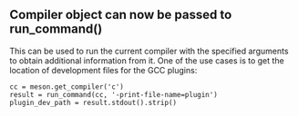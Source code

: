 ## Compiler object can now be passed to run_command()

This can be used to run the current compiler with the specified arguments
to obtain additional information from it.
One of the use cases is to get the location of development files for the
GCC plugins:

    cc = meson.get_compiler('c')
    result = run_command(cc, '-print-file-name=plugin')
    plugin_dev_path = result.stdout().strip()
